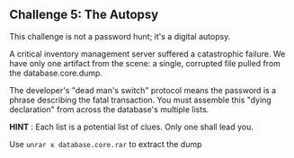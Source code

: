 
## Challenge 5: The Autopsy

This challenge is not a password hunt; it's a digital autopsy.

A critical inventory management server suffered a catastrophic failure.  We have only one artifact from the scene: a single, corrupted file pulled from the database.core.dump.

The developer's "dead man's switch" protocol means the password is a phrase describing the fatal transaction. You must assemble this "dying declaration" from across the database's multiple lists.

**HINT** :
Each list is a potential list of clues. Only one shall lead you.

Use ```unrar x database.core.rar``` to extract the dump
